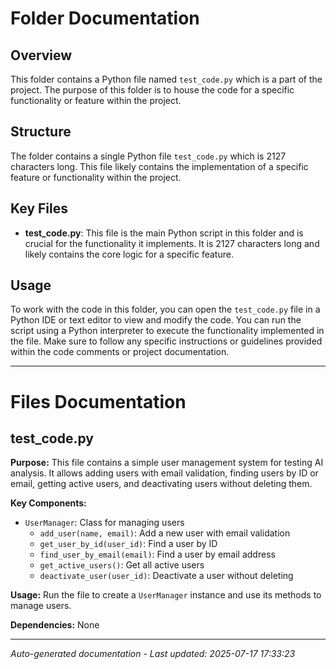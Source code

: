 # Folder Documentation

## Overview
This folder contains a Python file named `test_code.py` which is a part of the project. The purpose of this folder is to house the code for a specific functionality or feature within the project.

## Structure
The folder contains a single Python file `test_code.py` which is 2127 characters long. This file likely contains the implementation of a specific feature or functionality within the project.

## Key Files
- **test_code.py**: This file is the main Python script in this folder and is crucial for the functionality it implements. It is 2127 characters long and likely contains the core logic for a specific feature.

## Usage
To work with the code in this folder, you can open the `test_code.py` file in a Python IDE or text editor to view and modify the code. You can run the script using a Python interpreter to execute the functionality implemented in the file. Make sure to follow any specific instructions or guidelines provided within the code comments or project documentation.

---

# Files Documentation

## test_code.py

**Purpose:** This file contains a simple user management system for testing AI analysis. It allows adding users with email validation, finding users by ID or email, getting active users, and deactivating users without deleting them.

**Key Components:**
- `UserManager`: Class for managing users
  - `add_user(name, email)`: Add a new user with email validation
  - `get_user_by_id(user_id)`: Find a user by ID
  - `find_user_by_email(email)`: Find a user by email address
  - `get_active_users()`: Get all active users
  - `deactivate_user(user_id)`: Deactivate a user without deleting

**Usage:** Run the file to create a `UserManager` instance and use its methods to manage users.

**Dependencies:** None

---
*Auto-generated documentation - Last updated: 2025-07-17 17:33:23*
